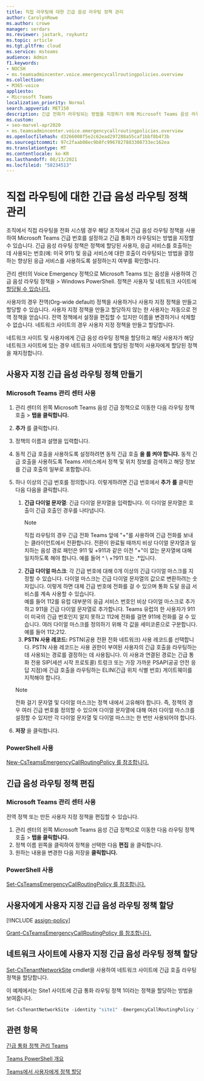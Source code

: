 ```yaml
---
title: 직접 라우팅에 대한 긴급 음성 라우팅 정책 관리
author: CarolynRowe
ms.author: crowe
manager: serdars
ms.reviewer: jastark, roykuntz
ms.topic: article
ms.tgt.pltfrm: cloud
ms.service: msteams
audience: Admin
f1.keywords:
- NOCSH
- ms.teamsadmincenter.voice.emergencycallroutingpolicies.overview
ms.collection:
- M365-voice
appliesto:
- Microsoft Teams
localization_priority: Normal
search.appverid: MET150
description: 긴급 전화가 라우팅되는 방법을 지정하기 위해 Microsoft Teams 음성 라우팅 정책을 사용 및 관리하는 방법에 대해 자세히 알아보고 있습니다.
ms.custom:
- seo-marvel-apr2020
- ms.teamsadmincenter.voice.emergencycallroutingpolicies.overview
ms.openlocfilehash: d3266008f5e2c62ead297288a55caf1bbf8b473b
ms.sourcegitcommit: 97c2faab08ec9b8fc9967827883308733ec162ea
ms.translationtype: MT
ms.contentlocale: ko-KR
ms.lasthandoff: 08/13/2021
ms.locfileid: "58234513"
---
```

# <a name="manage-emergency-voice-routing-policies-for-direct-routing"></a>직접 라우팅에 대한 긴급 음성 라우팅 정책 관리

조직에서 직접 라우팅을 전화 시스템 경우 해당 조직에서 긴급 음성 라우팅 정책을 사용하여 Microsoft Teams 긴급 번호를 설정하고 긴급 통화가 라우팅되는 방법을 지정할 수 있습니다. [](direct-routing-landing-page.md) 긴급 음성 라우팅 정책은 정책에 할당된 사용자, 응급 서비스를 호출하는 데 사용되는 번호(예: 미국 911) 및 응급 서비스에 대한 호출이 라우팅되는 방법을 결정하는 향상된 응급 서비스를 사용하도록 설정하는지 여부를 확인합니다.

관리 센터의 Voice Emergency 정책으로 Microsoft Teams 또는 음성을 사용하여 긴급 음성 라우팅 정책을  >   Windows PowerShell. 정책은 사용자 및 네트워크 사이트에 [할당될 수 있습니다.](cloud-voice-network-settings.md)

사용자의 경우 전역(Org-wide default) 정책을 사용하거나 사용자 지정 정책을 만들고 할당할 수 있습니다. 사용자 지정 정책을 만들고 할당하지 않는 한 사용자는 자동으로 전역 정책을 얻습니다. 전역 정책에서 설정을 편집할 수 있지만 이름을 변경하거나 삭제할 수 없습니다. 네트워크 사이트의 경우 사용자 지정 정책을 만들고 할당합니다.

네트워크 사이트 및 사용자에게 긴급 음성 라우팅 정책을 할당하고 해당 사용자가 해당 네트워크 사이트에 있는 경우 네트워크 사이트에 할당된 정책이 사용자에게 할당된 정책을 재지정합니다.

## <a name="create-a-custom-emergency-voice-routing-policy"></a>사용자 지정 긴급 음성 라우팅 정책 만들기

### <a name="using-the-microsoft-teams-admin-center"></a>Microsoft Teams 관리 센터 사용

1. 관리 센터의 왼쪽 Microsoft Teams 음성 긴급 정책으로 이동한 다음 라우팅 정책 호출  >   **탭을 클릭합니다.**
2. **추가** 를 클릭합니다.
3. 정책의 이름과 설명을 입력합니다.
4. 동적 긴급 호출을 사용하도록 설정하려면 동적 긴급 호출 **을 를 켜야 합니다.** 동적 긴급 호출을 사용하도록 Teams 서비스에서 정책 및 위치 정보를 검색하고 해당 정보를 긴급 호출의 일부로 포함합니다.
5. 하나 이상의 긴급 번호를 정의합니다. 이렇게하려면 긴급 번호에서 **추가** **를** 클릭한 다음 다음을 클릭합니다.
    1. **긴급 다이얼 문자열**: 긴급 다이얼 문자열을 입력합니다. 이 다이얼 문자열은 호출이 긴급 호출인 경우를 나타냅니다.
        > [!NOTE]
        > 직접 라우팅의 경우 긴급 전화 Teams 앞에 "+"를 사용하여 긴급 전화를 보내는 클라이언트에서 전환합니다. 전환이 완료될 때까지 비상 다이얼 문자열과 일치하는 음성 경로 패턴은 911 및 +911과 같은 이전 "+"이 없는 문자열에 대해 일치하도록 해야 합니다. 예를 들어 ^ \\ +?911 또는 .*입니다.
    2. **긴급 다이얼 마스크**: 각 긴급 번호에 대해 0개 이상의 긴급 다이얼 마스크를 지정할 수 있습니다. 다이얼 마스크는 긴급 다이얼 문자열의 값으로 변환하려는 숫자입니다. 이렇게 하면 대체 긴급 번호에 전화를 걸 수 있으며 통화 도달 응급 서비스를 계속 사용할 수 있습니다. <br>예를 들어 112를 유럽 대부분의 응급 서비스 번호인 비상 다이얼 마스크로 추가하고 911을 긴급 다이얼 문자열로 추가합니다. Teams 유럽의 한 사용자가 911이 미국의 긴급 번호인지 알지 못하고 112에 전화를 걸면 911에 전화를 걸 수 있습니다. 여러 다이얼 마스크를 정의하기 위해 각 값을 세미코론으로 구분합니다. 예를 들어 112;212.
    3. **PSTN 사용 레코드:** PSTN(공용 전환 전화 네트워크) 사용 레코드를 선택합니다. PSTN 사용 레코드는 사용 권한이 부여된 사용자의 긴급 호출을 라우팅하는 데 사용되는 경로를 결정하는 데 사용됩니다. 이 사용과 연결된 경로는 긴급 통화 전용 SIP(세션 시작 프로토콜) 트렁크 또는 가장 가까운 PSAP(공공 안전 응답 지점)에 긴급 호출을 라우팅하는 ELIN(긴급 위치 식별 번호) 게이트웨이를 지적해야 합니다.

    > [!NOTE]
    > 전화 걸기 문자열 및 다이얼 마스크는 정책 내에서 고유해야 합니다. 즉, 정책의 경우 여러 긴급 번호를 정의할 수 있으며 다이얼 문자열에 대해 여러 다이얼 마스크를 설정할 수 있지만 각 다이얼 문자열 및 다이얼 마스크는 한 번만 사용되어야 합니다.

6. **저장** 을 클릭합니다.

### <a name="using-powershell"></a>PowerShell 사용

[New-CsTeamsEmergencyCallRoutingPolicy 를 참조합니다.](/powershell/module/skype/new-csteamsemergencycallroutingpolicy)

## <a name="edit-an-emergency-voice-routing-policy"></a>긴급 음성 라우팅 정책 편집

### <a name="using-the-microsoft-teams-admin-center"></a>Microsoft Teams 관리 센터 사용

전역 정책 또는 만든 사용자 지정 정책을 편집할 수 있습니다.

1. 관리 센터의 왼쪽 Microsoft Teams 음성 긴급 정책으로 이동한 다음 라우팅 정책 호출  >   **탭을 클릭합니다.**
2. 정책 이름 왼쪽을 클릭하여 정책을 선택한 다음 **편집** 을 클릭합니다.
3. 원하는 내용을 변경한 다음 저장을 **클릭합니다.**

### <a name="using-powershell"></a>PowerShell 사용

[Set-CsTeamsEmergencyCallRoutingPolicy 를 참조합니다.](/powershell/module/skype/set-csteamsemergencycallroutingpolicy)

## <a name="assign-a-custom-emergency-voice-routing-policy-to-users"></a>사용자에게 사용자 지정 긴급 음성 라우팅 정책 할당

[!INCLUDE [assign-policy](includes/assign-policy.md)]

[Grant-CsTeamsEmergencyCallRoutingPolicy 를 참조합니다.](/powershell/module/skype/grant-csteamsemergencycallroutingpolicy)

## <a name="assign-a-custom-emergency-voice-routing-policy-to-a-network-site"></a>네트워크 사이트에 사용자 지정 긴급 음성 라우팅 정책 할당

[Set-CsTenantNetworkSite](/powershell/module/skype/set-cstenantnetworksite) cmdlet을 사용하여 네트워크 사이트에 긴급 호출 라우팅 정책을 할당합니다.

이 예제에서는 Site1 사이트에 긴급 통화 라우팅 정책 1이라는 정책을 할당하는 방법을 보여줍니다.

```PowerShell
Set-CsTenantNetworkSite -identity "site1" -EmergencyCallRoutingPolicy "Emergency Call Routing Policy 1"
```

## <a name="related-topics"></a>관련 항목

[긴급 통화 정책 관리 Teams](manage-emergency-calling-policies.md)

[Teams PowerShell 개요](teams-powershell-overview.md)

[Teams에서 사용자에게 정책 할당](assign-policies.md)